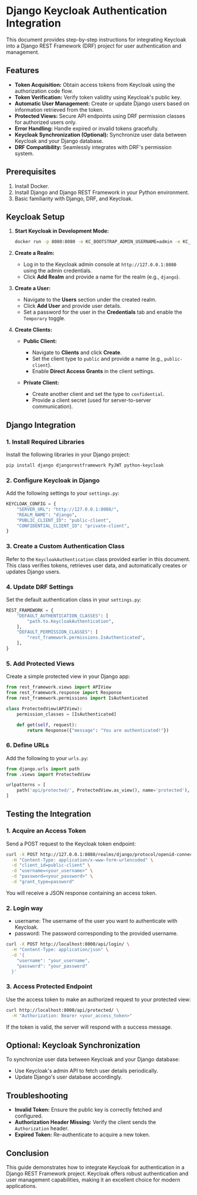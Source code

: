 # Django Keycloak Authentication Integration

This document provides step-by-step instructions for integrating Keycloak into a Django REST Framework (DRF) project for user authentication and management.

## Features

- **Token Acquisition:** Obtain access tokens from Keycloak using the authorization code flow.
- **Token Verification:** Verify token validity using Keycloak's public key.
- **Automatic User Management:** Create or update Django users based on information retrieved from the token.
- **Protected Views:** Secure API endpoints using DRF permission classes for authorized users only.
- **Error Handling:** Handle expired or invalid tokens gracefully.
- **Keycloak Synchronization (Optional):** Synchronize user data between Keycloak and your Django database.
- **DRF Compatibility:** Seamlessly integrates with DRF's permission system.

## Prerequisites

1. Install Docker.
2. Install Django and Django REST Framework in your Python environment.
3. Basic familiarity with Django, DRF, and Keycloak.

## Keycloak Setup

1. **Start Keycloak in Development Mode:**

   ```bash
   docker run -p 8080:8080 -e KC_BOOTSTRAP_ADMIN_USERNAME=admin -e KC_BOOTSTRAP_ADMIN_PASSWORD=admin quay.io/keycloak/keycloak:26.0.7 start-dev
   ```

2. **Create a Realm:**
   - Log in to the Keycloak admin console at `http://127.0.0.1:8080` using the admin credentials.
   - Click **Add Realm** and provide a name for the realm (e.g., `django`).

3. **Create a User:**
   - Navigate to the **Users** section under the created realm.
   - Click **Add User** and provide user details.
   - Set a password for the user in the **Credentials** tab and enable the `Temporary` toggle.

4. **Create Clients:**

   - **Public Client:**
     - Navigate to **Clients** and click **Create**.
     - Set the client type to `public` and provide a name (e.g., `public-client`).
     - Enable **Direct Access Grants** in the client settings.

   - **Private Client:**
     - Create another client and set the type to `confidential`.
     - Provide a client secret (used for server-to-server communication).

## Django Integration

### 1. Install Required Libraries

Install the following libraries in your Django project:

```bash
pip install django djangorestframework PyJWT python-keycloak
```

### 2. Configure Keycloak in Django

Add the following settings to your `settings.py`:

```python
KEYCLOAK_CONFIG = {
    "SERVER_URL": "http://127.0.0.1:8080/",
    "REALM_NAME": "django",
    "PUBLIC_CLIENT_ID": "public-client",
    "CONFIDENTIAL_CLIENT_ID": "private-client",
}
```

### 3. Create a Custom Authentication Class

Refer to the `KeycloakAuthentication` class provided earlier in this document. This class verifies tokens, retrieves user data, and automatically creates or updates Django users.

### 4. Update DRF Settings

Set the default authentication class in your `settings.py`:

```python
REST_FRAMEWORK = {
    "DEFAULT_AUTHENTICATION_CLASSES": [
        "path.to.KeycloakAuthentication",
    ],
    "DEFAULT_PERMISSION_CLASSES": [
        "rest_framework.permissions.IsAuthenticated",
    ],
}
```

### 5. Add Protected Views

Create a simple protected view in your Django app:

```python
from rest_framework.views import APIView
from rest_framework.response import Response
from rest_framework.permissions import IsAuthenticated

class ProtectedView(APIView):
    permission_classes = [IsAuthenticated]

    def get(self, request):
        return Response({"message": "You are authenticated!"})
```

### 6. Define URLs

Add the following to your `urls.py`:

```python
from django.urls import path
from .views import ProtectedView

urlpatterns = [
    path('api/protected/', ProtectedView.as_view(), name='protected'),
]
```

## Testing the Integration

### 1. Acquire an Access Token

Send a POST request to the Keycloak token endpoint:

```bash
curl -X POST http://127.0.0.1:8080/realms/django/protocol/openid-connect/token \
  -H "Content-Type: application/x-www-form-urlencoded" \
  -d "client_id=public-client" \
  -d "username=<your_username>" \
  -d "password=<your_password>" \
  -d "grant_type=password"
```

You will receive a JSON response containing an access token.
### 2. Login way

- username: The username of the user you want to authenticate with Keycloak.
- password: The password corresponding to the provided username.

```bash
curl -X POST http://localhost:8000/api/login/ \
  -H "Content-Type: application/json" \
  -d '{
    "username": "your_username",
    "password": "your_password"
  }'
```
### 3. Access Protected Endpoint

Use the access token to make an authorized request to your protected view:

```bash
curl http://localhost:8000/api/protected/ \
  -H "Authorization: Bearer <your_access_token>"
```

If the token is valid, the server will respond with a success message.

## Optional: Keycloak Synchronization

To synchronize user data between Keycloak and your Django database:

- Use Keycloak's admin API to fetch user details periodically.
- Update Django's user database accordingly.

## Troubleshooting

- **Invalid Token:** Ensure the public key is correctly fetched and configured.
- **Authorization Header Missing:** Verify the client sends the `Authorization` header.
- **Expired Token:** Re-authenticate to acquire a new token.

## Conclusion

This guide demonstrates how to integrate Keycloak for authentication in a Django REST Framework project. Keycloak offers robust authentication and user management capabilities, making it an excellent choice for modern applications.

